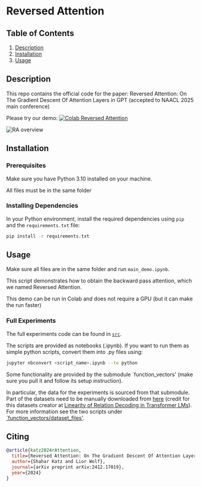# Reversed Attention

## Table of Contents
1. [Description](#description)
2. [Installation](#installation)
3. [Usage](#usage)

## Description
This repo contains the official code for the paper: Reversed Attention: On The Gradient Descent Of Attention Layers in GPT (accepted to NAACL 2025 main conference)

Please try our demo: [![Colab Reversed Attention](https://colab.research.google.com/assets/colab-badge.svg)](https://colab.research.google.com/drive/13HDQ6o-TN7PcKCk4DlKgQ9O6jEeHbUW0?usp=sharing)

![RA overview](https://github.com/user-attachments/assets/49b98a34-be12-4e54-88ce-9c4879faceb5)


## Installation

### Prerequisites
Make sure you have Python 3.10 installed on your machine.

All files must be in the same folder

### Installing Dependencies
In your Python environment, install the required dependencies using `pip` and the `requirements.txt` file:

```sh
pip install -r requirements.txt
```

## Usage

Make sure all files are in the same folder and run `main_demo.ipynb`.

This script demonstrates how to obtain the backward pass attention, which we named Reversed Attention.

This demo can be run in Colab and does not require a GPU (but it can make the run faster)


### Full Experiments
The full experiments code can be found in [`src`](src).

The scripts are provided as notebooks (.ipynb). If you want to run them as simple python scripts, convert them into .py files using:
```bash
jupyter nbconvert <script_name>.ipynb --to python
```

Some functionality are provided by the submodule `function_vectors' (make sure you pull it and follow its setup instruction).

In particular, the data for the experiments is sourced from that submodule. Part of the datasets need to be manually downloaded from [here](https://lre.baulab.info/data/) (credit for this datasets creator at [Linearity of Relation Decoding in Transformer LMs](https://lre.baulab.info/)). For more information see the two scripts under [`function_vectors/dataset_files'](function_vectors/dataset_files).


## Citing

```bibtex
@article{katz2024rAttention,
  title={Reversed Attention: On The Gradient Descent Of Attention Layers In GPT},
  author={Shahar Katz and Lior Wolf},
  journal={arXiv preprint arXiv:2412.17019},
  year={2024}
}
```
